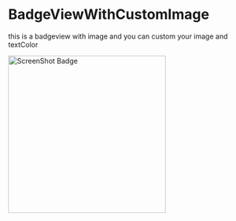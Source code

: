 BadgeViewWithCustomImage
========================

this  is a  badgeview  with  image and  you can custom your image and  textColor


<img alt="ScreenShot Badge" src="https://github.com/shihaoguo/BadgeViewWithCustomImage/blob/master/BadgeViewWithImage/screen.png?raw=true" width="320px"/>

